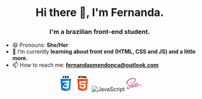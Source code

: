 <h1 align="center">Hi there 👋, I'm Fernanda.</h1>

<h3  align="center">I'm a brazilian front-end student.</h3>

- 😄 Pronouns: <b>She/Her</b>
- 🌱 I’m currently <b>learning about front end (HTML, CSS and JS) and a little more.</b>
- 📫 How to reach me: <b>fernandasmendonca@outlook.com</b>

<p align="center">
  <img src="https://github.com/FernandaMendonca/FernandaMendonca/blob/master/css.svg" alt="CSS3" width="40" height="40"/>
  <img src="https://github.com/FernandaMendonca/FernandaMendonca/blob/master/html5.svg" alt="HTML5" width="40" height="40"/>
  <img src=".https://github.com/FernandaMendonca/FernandaMendonca/blob/master/js.svg" alt="JavaScript" width="40" height="40"/>
  <img src="https://github.com/FernandaMendonca/FernandaMendonca/blob/master/sass.svg" alt="SASS" width="40" height="40"/>
 </p>



<!--
**FernandaMendonca/FernandaMendonca** is a ✨ _special_ ✨ repository because its `README.md` (this file) appears on your GitHub profile.

Here are some ideas to get you started:

- 🔭 I’m currently working on ...

- 👯 I’m looking to collaborate on ...
- 🤔 I’m looking for help with ...
- 💬 Ask me about ...

- ⚡ Fun fact: ...


-->
